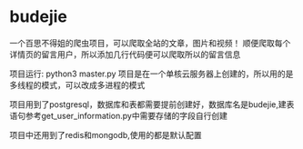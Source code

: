 # budejie
一个百思不得姐的爬虫项目，可以爬取全站的文章，图片和视频！
顺便爬取每个详情页的留言用户，所以添加几行代码便可以爬取所以的留言信息

项目运行: python3 master.py
项目是在一个单核云服务器上创建的，所以用的是多线程的模式，可以改成多进程的模式

项目用到了postgresql，数据库和表都需要提前创建好，数据库名是budejie,建表语句参考get_user_information.py中需要存储的字段自行创建

项目中还用到了redis和mongodb,使用的都是默认配置
